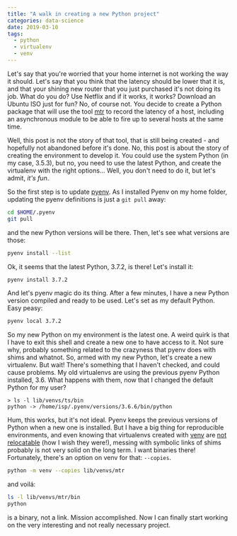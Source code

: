 ```yaml
---
title: "A walk in creating a new Python project"
categories: data-science
date: 2019-03-10
tags:
  - python
  - virtualenv
  - venv
---
```


Let's say that you're worried that your home internet is not working the way it should. Let's say that you think that the latency should be lower that it is, and that your shining new router that you just purchased it's not doing its job. What do you do? Use Netflix and if it works, it works? Download an Ubuntu ISO just for fun? No, of course not. You decide to create a Python package that will use the tool [mtr](http://www.bitwizard.nl/mtr/) to record the latency of a host, including an asynchronous module to be able to fire up to several hosts at the same time.

Well, this post is not the story of that tool, that is still being created - and hopefully not abandoned before it's done. No, this post is about the story of creating the environment to develop it. You could use the system Python (in my case, 3.5.3), but no, you need to use the latest Python, and create the virtualenv with the right options... Well, you don't need to do it, but let's admit, *it's fun*.

So the first step is to update [pyenv](https://github.com/pyenv/pyenv). As I installed Pyenv on my home folder, updating the pyenv definitions is just a `git pull` away:

```bash
cd $HOME/.pyenv
git pull
```

and the new Python versions will be there. Then, let's see what versions are those:

```bash
pyenv install --list
```
Ok, it seems that the latest Python, 3.7.2, is there! Let's install it:

```bash
pyenv install 3.7.2
```

And let's pyenv magic do its thing. After a few minutes, I have a new Python version compiled and ready to be used. Let's set as my default Python. Easy peasy:

```bash
pyenv local 3.7.2
```

So my new Python on my environment is the latest one. A weird quirk is that I have to exit this shell and create a new one to have access to it. Not sure why, probably something related to the crazyness that pyenv does with shims and whatnot. So, armed with my new Python, let's create a new virtualenv. But wait! There's something that I haven't checked, and could cause problems. My old virtualenvs are using the previous pyenv Python installed, 3.6. What happens with them, now that I changed the default Python for my user? 

```
> ls -l lib/venvs/ts/bin
python -> /home/isp/.pyenv/versions/3.6.6/bin/python
```

Hum, this works, but it's not ideal. Pyenv keeps the previous versions of Python when a new one is installed. But I have a big thing for reproducible environments, and even knowing that virtualenvs created with [venv](https://docs.python.org/3/library/venv.html) are [not](https://stackoverflow.com/questions/27186207/are-python-3-x-venv-environments-relocatable) [relocatable](https://stackoverflow.com/questions/22946719/python3-venv-can-env-directory-be-renamed) (how I wish they were!), messing with symbolic links of shims probably is not very solid on the long term. I want binaries there! Fortunately, there's an option on venv for that: `--copies`.

```bash
python -m venv --copies lib/venvs/mtr
```

and voilá:

```bash
ls -l lib/venvs/mtr/bin
python
```

is a binary, not a link. Mission accomplished. Now I can finally start working on the very interesting and not really necessary project.
